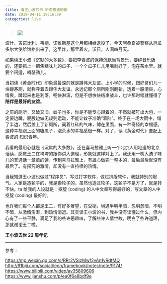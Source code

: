 ```yaml
---
title: 看王小波的书 听李春波的歌
date: 2019-04-11 19:16:39
categories: live
---
```


>![](/images/wangxiaobo.jpg)

波什、吉诺比利、韦德、诺维斯基这个月都相继退役了，今天阿桑奇被警察从厄瓜多尔大使给馆抬出来了，这里炸，那里着火，沃日，人间四月天。

如果读王小波《沉默的大多数》，要把李春波的[保持沉默](https://music.163.com/#/song?id=121909)当背景乐，要纯音乐版的，还要抓上一把焦糖味儿的瓜子，一个个瓜子仁儿用嘴剥好了，泡在茶水里。就要个闲适，嘚瑟劲儿。

当初读《黄金时代》印象最最深的就是蹲伟大友谊。上小学的时候，跟好哥们儿一块蹲茅厕，就称呼着去蹲伟大友谊。永远记那个厕所刚刚翻新，透着一股清爽，心情爽，蹲起来也是利落，畅快淋漓，但是不想快快结束战斗，也许那时候就懂得了**陪伴是最好的友谊**。

之前的厕所，又破又旧，蚊子也多，你是不能专心蹲着的，不然就被叮出大包，一定要边蹲，屁股边做无规则运动，不能让蚊子准确“着陆”。终于在一场大雨中，塌了半边，然后盖上了新厕所，闻着红砖的气味，蹲在里面，有一种奇怪的幸福感。这种幸福跟上面的嗑瓜子，泡茶水的幸福感很一样。对了，读《黄金时代》要配上春波的 [知识青年](https://music.163.com/#/song?id=122066)。

我看的最用心就是《沉默的大多数》，还在喜马拉雅上听一个北京人用地道的北京话读，感觉王二在垮垮的跟你讲大道理，形象就这样对上了。我还用一嘴大渣子味儿的普通话一章章的读，传到喜马拉雅上，有雄心做完一整本的，最后最后就没有最后了。有探究的激情，却没有一直持续的热情。

当我知道王小波也做过“程序员”，写过打字软件，做过排版软件，我就特别的服气。人家是造轮子的，我是搬轮子的，虽然也造过轮子，这轮子不是方了，就是转不快。ta 给我的人设就是：抠腚 (coding) 的人中文章写得最好的，写文章的人中抠腚 (coding) 最好的。

也许我们每个人都是王二，有好多奢望，在受槌，境遇半明半暗，忽明忽暗，不明不暗，从激情澎湃，到热情消退。其实读王小波的书，我并没有读懂过什么，但内心有了一些平静，满足了我的些许恶趣味，了解些许人情世故，明白了些许道理，那就谢谢王二啦。

**王小波去世 22 周年记**

---

参考：

https://mp.weixin.qq.com/s/RRr2VSizMwf2vAn1vRdtMQ
http://91biji.com/social/leon/framebook/notes/note/9174/
https://www.bilibili.com/video/av35809606
https://www.jianshu.com/p/ea0f6e8bdf9e